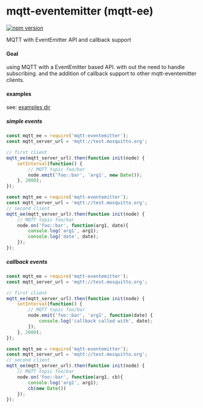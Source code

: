 # mqtt-eventemitter (mqtt-ee)
[![npm version](https://badge.fury.io/js/mqtt-eventemitter.svg)](https://www.npmjs.com/package/mqtt-eventemitter)

MQTT with EventEmitter API and callback support

#### Goal ####

using MQTT with a EventEmitter based API.
with out the need to handle subscribing.
and the addition of callback support to other mqtt-eventemitter clients.

#### examples ####

see: [examples dir](https://github.com/Links2004/mqtt-eventemitter/tree/master/examples)

##### simple events #####

```js
const mqtt_ee = require('mqtt-eventemitter');
const mqtt_server_url = 'mqtt://test.mosquitto.org';

// first client
mqtt_ee(mqtt_server_url).then(function init(node) {
    setInterval(function() {
        // MQTT topic foo/bar
        node.emit('foo::bar', 'arg1', new Date());
    }, 2000);
});
```

```js
const mqtt_ee = require('mqtt-eventemitter');
const mqtt_server_url = 'mqtt://test.mosquitto.org';
// second client
mqtt_ee(mqtt_server_url).then(function init(node) {
    // MQTT topic foo/bar
    node.on('foo::bar', function(arg1, date){
        console.log('arg1', arg1);
        console.log('date', date);
    });
});
```


##### callback events #####
```js
const mqtt_ee = require('mqtt-eventemitter');
const mqtt_server_url = 'mqtt://test.mosquitto.org';

// first client
mqtt_ee(mqtt_server_url).then(function init(node) {
    setInterval(function() {
        // MQTT topic foo/bar
        node.emit('foo::bar', 'arg1', function(date) {
            console.log('callback called with', date);
        });
    }, 2000);
});
```

```js
const mqtt_ee = require('mqtt-eventemitter');
const mqtt_server_url = 'mqtt://test.mosquitto.org';
// second client
mqtt_ee(mqtt_server_url).then(function init(node) {
    // MQTT topic foo/bar
    node.on('foo::bar', function(arg1, cb){
        console.log('arg1', arg1);
        cb(new Date())
    });
});
```